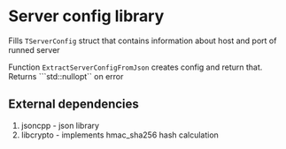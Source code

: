 # Server config library
Fills ```TServerConfig``` struct that contains information about host and port of runned server

Function ```ExtractServerConfigFromJson``` creates config and return that. Returns ```std::nullopt`` on error


## External dependencies
1. jsoncpp - json library
2. libcrypto - implements hmac_sha256 hash calculation
